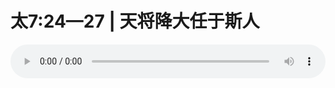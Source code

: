 # 太7:24—27 | 天将降大任于斯人

<audio style="width: 100%;" preload="false" controls controlslist="nodownload"><source src="//cdn.simai.ml/audio/mp3/old/12200.mp3" type="audio/mpeg">Your browser does not support the audio element.</audio>



